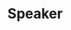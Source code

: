 ---
layout: default
title: Speaker
description: As keynote speaker for conferences and corporate events, Christian Matt presents scientifically grounded, recent and directly applicable insights on Digital Transformation, Digital Businesses, and Artificial Intelligence.
---